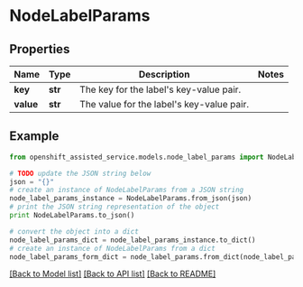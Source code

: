 # NodeLabelParams


## Properties
Name | Type | Description | Notes
------------ | ------------- | ------------- | -------------
**key** | **str** | The key for the label&#39;s key-value pair. | 
**value** | **str** | The value for the label&#39;s key-value pair. | 

## Example

```python
from openshift_assisted_service.models.node_label_params import NodeLabelParams

# TODO update the JSON string below
json = "{}"
# create an instance of NodeLabelParams from a JSON string
node_label_params_instance = NodeLabelParams.from_json(json)
# print the JSON string representation of the object
print NodeLabelParams.to_json()

# convert the object into a dict
node_label_params_dict = node_label_params_instance.to_dict()
# create an instance of NodeLabelParams from a dict
node_label_params_form_dict = node_label_params.from_dict(node_label_params_dict)
```
[[Back to Model list]](../README.md#documentation-for-models) [[Back to API list]](../README.md#documentation-for-api-endpoints) [[Back to README]](../README.md)



